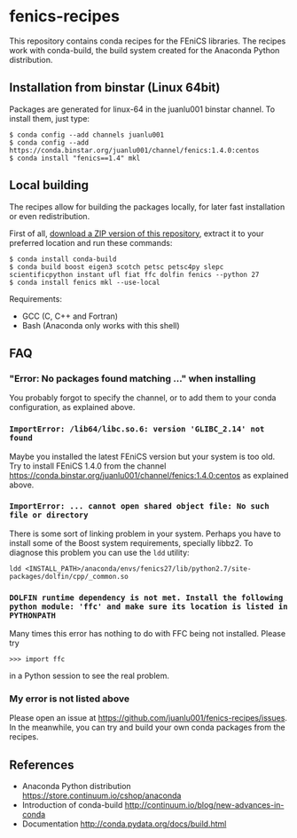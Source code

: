 # fenics-recipes

This repository contains conda recipes for the FEniCS libraries.
The recipes work with conda-build, the build system created for
the Anaconda Python distribution.

## Installation from binstar (Linux 64bit)

Packages are generated for linux-64 in the juanlu001 binstar channel.
To install them, just type:

```
$ conda config --add channels juanlu001
$ conda config --add https://conda.binstar.org/juanlu001/channel/fenics:1.4.0:centos
$ conda install "fenics==1.4" mkl
```

## Local building

The recipes allow for building the packages locally, for later
fast installation or even redistribution.

First of all, [download a ZIP version of this repository](https://github.com/Juanlu001/fenics-recipes/archive/maint-1.4.0.zip),
extract it to your preferred location and run these commands:


```
$ conda install conda-build
$ conda build boost eigen3 scotch petsc petsc4py slepc scientificpython instant ufl fiat ffc dolfin fenics --python 27
$ conda install fenics mkl --use-local
```

Requirements:

* GCC (C, C++ and Fortran)
* Bash (Anaconda only works with this shell)

## FAQ

### "Error: No packages found matching ..." when installing

You probably forgot to specify the channel, or to add them to your conda
configuration, as explained above.

### `ImportError: /lib64/libc.so.6: version 'GLIBC_2.14' not found`

Maybe you installed the latest FEniCS version but your system is too old.
Try to install FEniCS 1.4.0 from the channel
https://conda.binstar.org/juanlu001/channel/fenics:1.4.0:centos as explained
above.

### `ImportError: ... cannot open shared object file: No such file or directory`

There is some sort of linking problem in your system. Perhaps you have
to install some of the Boost system requirements, specially libbz2. To diagnose
this problem you can use the `ldd` utility:

`ldd <INSTALL_PATH>/anaconda/envs/fenics27/lib/python2.7/site-packages/dolfin/cpp/_common.so`

### `DOLFIN runtime dependency is not met. Install the following python module: 'ffc' and make sure its location is listed in PYTHONPATH`

Many times this error has nothing to do with FFC being not installed. Please try

`>>> import ffc`

in a Python session to see the real problem.

### My error is not listed above

Please open an issue at https://github.com/juanlu001/fenics-recipes/issues.
In the meanwhile, you can try and build your own conda packages from the recipes.

## References

* Anaconda Python distribution https://store.continuum.io/cshop/anaconda
* Introduction of conda-build http://continuum.io/blog/new-advances-in-conda
* Documentation http://conda.pydata.org/docs/build.html
